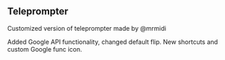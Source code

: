 ## Teleprompter ##

Customized version of teleprompter made by @mrmidi

Added Google API functionality, changed default flip.
New shortcuts and custom Google func icon.
